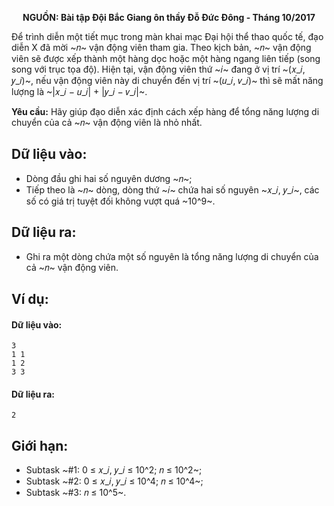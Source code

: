 **<center>NGUỒN: Bài tập Đội Bắc Giang ôn thầy Đỗ Đức Đông - Tháng 10/2017</center>**

Để trình diễn một tiết mục trong màn khai mạc Đại hội thể thao quốc tế, đạo diễn X đã mời ~𝑛~ vận động viên tham gia. Theo kịch bản, ~𝑛~ vận động viên sẽ được xếp thành một hàng dọc hoặc một hàng ngang liên tiếp (song song với trục tọa độ). Hiện tại, vận động viên thứ ~𝑖~ đang ở vị trí ~(𝑥_𝑖, 𝑦_𝑖)~, nếu vận động viên này di chuyển đến vị trí ~(𝑢_𝑖, 𝑣_𝑖)~ thì sẽ mất năng lượng là ~|𝑥_𝑖 − 𝑢_𝑖| + |𝑦_𝑖 − 𝑣_𝑖|~.

**Yêu cầu:** Hãy giúp đạo diễn xác định cách xếp hàng để tổng năng lượng di chuyển của cả ~𝑛~ vận động viên là nhỏ nhất.

## Dữ liệu vào:
- Dòng đầu ghi hai số nguyên dương ~𝑛~;
- Tiếp theo là ~𝑛~ dòng, dòng thứ ~𝑖~ chứa hai số nguyên ~𝑥_𝑖, 𝑦_𝑖~, các số có giá trị tuyệt đối không vượt quá ~10^9~.

## Dữ liệu ra:
- Ghi ra một dòng chứa một số nguyên là tổng năng lượng di chuyển của cả ~𝑛~ vận động viên.

## Ví dụ:
#### Dữ liệu vào:
```
3
1 1
1 2
3 3
```

#### Dữ liệu ra:
```
2
```

## Giới hạn:
- Subtask ~\#1: 0 ≤ 𝑥_𝑖, 𝑦_𝑖 ≤ 10^2; 𝑛 ≤ 10^2~;
- Subtask ~\#2: 0 ≤ 𝑥_𝑖, 𝑦_𝑖 ≤ 10^4; 𝑛 ≤ 10^4~;
- Subtask ~\#3: 𝑛 ≤ 10^5~.